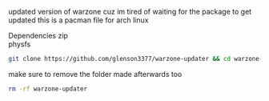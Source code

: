 updated version of warzone cuz im tired of waiting for the package to get updated
this is a pacman file for arch linux

Dependencies
zip  
physfs

```bash
git clone https://github.com/glenson3377/warzone-updater && cd warzone-updater && makepkg -si
```

make sure to remove the folder made afterwards too 

```bash
rm -rf warzone-updater
```
